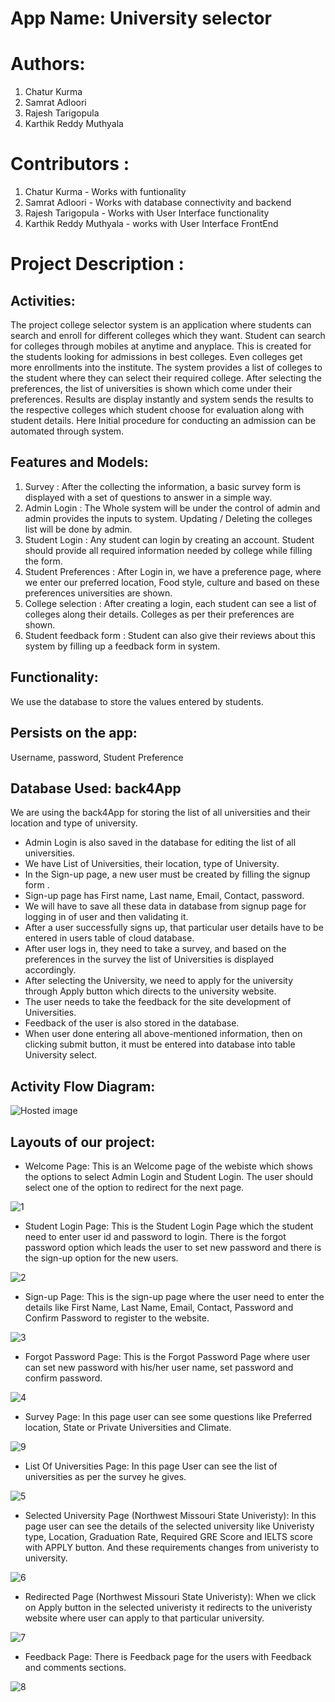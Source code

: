 # App Name: University selector

# Authors:

1) Chatur Kurma
2) Samrat Adloori
3) Rajesh Tarigopula
4) Karthik Reddy Muthyala

# Contributors :

1) Chatur Kurma - Works with funtionality
2) Samrat Adloori - Works with database connectivity and backend 
3) Rajesh Tarigopula - Works with User Interface functionality
4) Karthik Reddy Muthyala - works with User Interface FrontEnd

# Project Description :
## Activities:


The project college selector system is an application where students can search and enroll for different colleges which they want. Student can search for colleges through mobiles at anytime and anyplace. This is created for the students looking for admissions in best colleges. Even colleges get more enrollments into the institute. The system provides a list of colleges to the student where they can select their required college. After selecting the preferences, the list of universities is shown which come under their preferences. Results are display instantly and system sends the results to the respective colleges which student choose for evaluation along with student details. Here Initial procedure for conducting an admission can be automated through system.


## Features and Models:

1.	Survey : After the collecting the information, a basic survey form is displayed with a set of questions to answer in a simple way.
2.	Admin Login : The Whole system will be under the control of admin and admin provides the inputs to system. Updating / Deleting the colleges list will be done by admin.
3.	Student Login : Any student can login by creating an account. Student should provide all required information needed by college while filling the form.
4.	Student Preferences : After Login in, we have a preference page, where we enter our preferred location, Food style, culture and based on these preferences universities are shown.
5.	College selection : After creating a login, each student can see a list of colleges along their details. Colleges as per their preferences are shown.
6.	Student feedback form : Student can also give their reviews about this system by filling up a feedback form in system.


## Functionality: 
We use the database to store the values entered by students.

## Persists on the app:   
Username, password, Student Preference

## Database Used: back4App
  We are using the back4App for storing the list of all universities and their location and type of university.
- Admin Login is also saved in the database for editing the list of all universities.
- We have List of Universities, their location, type of University.
- In the Sign-up page, a new user must be created by filling the signup form .
- Sign-up page has First name, Last name, Email, Contact, password.
- We will have to save all these data in database from signup page for logging in of user and then validating it.
- After a user successfully signs up, that particular user details have to be entered in users table of cloud database.
- After user logs in, they need to take a survey, and based on the preferences in the survey the list of Universities is displayed accordingly.
- After selecting the University, we need to apply for the university through Apply button which directs to the university website.
- The user needs to take the feedback for the site development of Universities.
- Feedback of the user is also stored in the database.
- When user done entering all above-mentioned information, then on clicking submit button, it must be entered into database into table University select.

## Activity Flow Diagram:

![Hosted image](https://github.com/karthikmuthyala/ANDROID_project/blob/master/hdfc.jpg)

## Layouts of our project:
- Welcome Page:
This is an Welcome page of the webiste which shows the options to select Admin Login and Student Login. The user should select one of the option to redirect for the next page.

![1](https://user-images.githubusercontent.com/46695115/68985642-93610f80-07dd-11ea-8c50-25c27e1d6ce6.PNG)

- Student Login Page:
This is the Student Login Page which the student need to enter user id and password to login. There is the forgot password option which leads the user to set new password and there is the sign-up option for the new users.

![2](https://user-images.githubusercontent.com/46695115/68985751-82fd6480-07de-11ea-9e7c-384e7121ca7a.PNG)

- Sign-up Page:
This is the sign-up page where the user need to enter the details like First Name, Last Name, Email, Contact, Password and Confirm Password to register to the website.

![3](https://user-images.githubusercontent.com/46695115/68986009-c5c03c00-07e0-11ea-98a3-e7b0b9a4a61e.PNG)

- Forgot Password Page:
This is the Forgot Password Page where user can set new password with his/her user name, set password and confirm password.

![4](https://user-images.githubusercontent.com/46695115/68986409-bd6a0000-07e4-11ea-8002-a1fd40ef3f3d.PNG)

- Survey Page:
In this page user can see some questions like Preferred location, State or Private Universities and Climate.

![9](https://user-images.githubusercontent.com/46695115/68986879-8ba76800-07e9-11ea-9762-5d5123138477.PNG)

- List Of Universities Page:
In this page User can see the list of universities as per the survey he gives.

![5](https://user-images.githubusercontent.com/46695115/68986856-5c90f680-07e9-11ea-889a-4efdd2f87b50.PNG)

- Selected University Page (Northwest Missouri State Univeristy):
In this page user can see the details of the selected university like Univeristy type, Location, Graduation Rate, Required GRE Score and IELTS score with APPLY button. And these requirements changes from univeristy to university.

![6](https://user-images.githubusercontent.com/46695115/68986520-c6a79c80-07e5-11ea-90d0-fed6759e904c.PNG)

- Redirected Page (Northwest Missouri State Univeristy):
When we click on Apply button in the selected univeristy it redirects to the univeristy website where user can apply to that particular university.

![7](https://user-images.githubusercontent.com/46695115/68986622-b5ab5b00-07e6-11ea-960f-73b2f447700b.PNG)

- Feedback Page:
There is Feedback page for the users with Feedback and comments sections.

![8](https://user-images.githubusercontent.com/46695115/68986728-d45e2180-07e7-11ea-9186-7a94b5933cbe.PNG)







